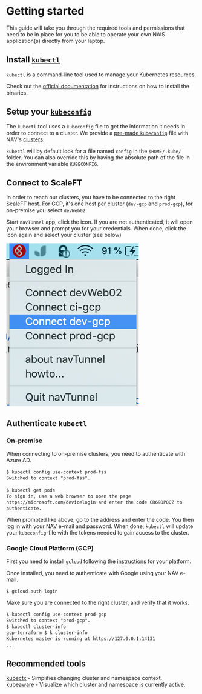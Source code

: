 Getting started
===============

This guide will take you through the required tools and permissions that need to be in place for you to be able to operate your own NAIS application(s) directly from your laptop.

## Install [`kubectl`](https://kubernetes.io/docs/tasks/tools/install-kubectl)

`kubectl` is a command-line tool used to manage your Kubernetes resources.

Check out the [official documentation](https://kubernetes.io/docs/tasks/tools/install-kubectl) for instructions on how to install the binaries.

## Setup your [`kubeconfig`](https://kubernetes.io/docs/concepts/configuration/organize-cluster-access-kubeconfig/)

The `kubectl` tool uses a `kubeconfig` file to get the information it needs in order to connect to a cluster. We provide a [pre-made `kubeconfig`](https://github.com/navikt/kubeconfigs.git) file with NAV's [clusters](../clusters). 

`kubectl` will by default look for a file named `config` in the `$HOME/.kube/` folder. You can also override this by having the absolute path of the file in the environment variable `KUBECONFIG`. 

## Connect to ScaleFT

In order to reach our clusters, you have to be connected to the right ScaleFT host. For GCP, it's one host per cluster (`dev-gcp` and `prod-gcp`), for on-premise you select `devWeb02`.

Start `navTunnel` app, click the icon. If you are not authenticated, it will open your browser and prompt you for your credentials. When done, click the icon again and select your cluster (see below)

![Connect ScaleFT](_media/scale_connect.png)

## Authenticate `kubectl`

### On-premise

When connecting to on-premise clusters, you need to authenticate with Azure AD.

```
$ kubectl config use-context prod-fss
Switched to context "prod-fss".

$ kubectl get pods
To sign in, use a web browser to open the page https://microsoft.com/devicelogin and enter the code CR69DPQQZ to authenticate.
```

When prompted like above, go to the address and enter the code. You then log in with your NAV e-mail and  password. 
When done, `kubectl` will update your `kubeconfig`-file with the tokens needed to gain access to the cluster.

### Google Cloud Platform (GCP)

First you need to install `gcloud` following the [instructions](https://cloud.google.com/sdk/docs/#install_the_latest_cloud_tools_version_cloudsdk_current_version) for your platform.

Once installed, you need to authenticate with Google using your NAV e-mail.

```
$ gcloud auth login
```

Make sure you are connected to the right cluster, and verify that it works.

```
$ kubectl config use-context prod-gcp
Switched to context "prod-gcp".
$ kubectl cluster-info
gcp-terraform $ k cluster-info
Kubernetes master is running at https://127.0.0.1:14131
...
```

## Recommended tools

[kubectx](https://github.com/ahmetb/kubectx) - Simplifies changing cluster and namespace context.   
[kubeaware](https://github.com/jhrv/kubeaware) - Visualize which cluster and namespace is currently active.

